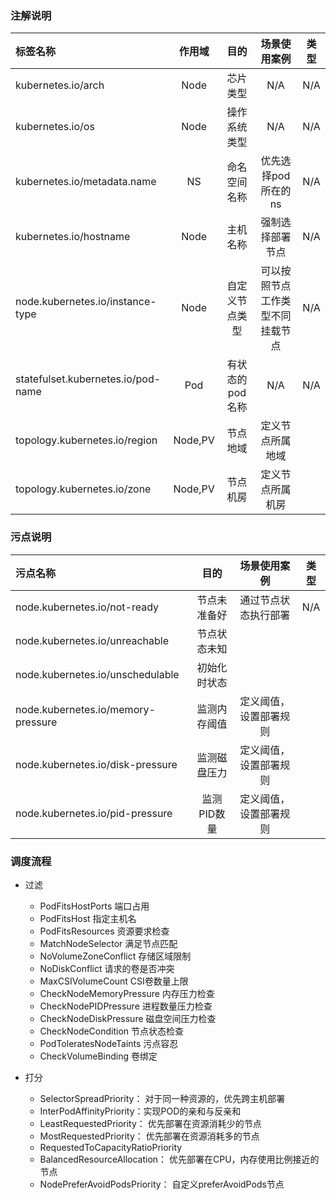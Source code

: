 ### 注解说明

| 标签名称 | 作用域 |   目的    | 场景使用案例 | 类型 |
| :----- | :----: | :----: |:----: |:----: |
| kubernetes.io/arch | Node  | 芯片类型 |N/A|N/A|
| kubernetes.io/os | Node   | 操作系统类型 |N/A|N/A|
| kubernetes.io/metadata.name | NS | 命名空间名称 |优先选择pod所在的ns|N/A|
| kubernetes.io/hostname | Node | 主机名称 |强制选择部署节点|N/A|
| node.kubernetes.io/instance-type | Node | 自定义节点类型 |可以按照节点工作类型不同挂载节点|N/A|
| statefulset.kubernetes.io/pod-name | Pod | 有状态的pod名称 |N/A|N/A|
| topology.kubernetes.io/region      | Node,PV | 节点地域 |定义节点所属地域||
| topology.kubernetes.io/zone        | Node,PV | 节点机房 |定义节点所属机房||

### 污点说明

| 污点名称 |   目的    | 场景使用案例 | 类型 |
| :----- |  :----: |:----: |:----: |
| node.kubernetes.io/not-ready       | 节点未准备好 |  通过节点状态执行部署  |N/A|
| node.kubernetes.io/unreachable     | 节点状态未知 |                        ||
| node.kubernetes.io/unschedulable   | 初始化时状态 |                        ||
| node.kubernetes.io/memory-pressure | 监测内存阈值 | 定义阈值，设置部署规则 ||
| node.kubernetes.io/disk-pressure   | 监测磁盘压力 | 定义阈值，设置部署规则 ||
| node.kubernetes.io/pid-pressure    | 监测PID数量 | 定义阈值，设置部署规则 ||

### 调度流程

- 过滤

  - PodFitsHostPorts 端口占用
  - PodFitsHost 指定主机名
  - PodFitsResources 资源要求检查
  - MatchNodeSelector 满足节点匹配
  - NoVolumeZoneConflict 存储区域限制
  - NoDiskConflict 请求的卷是否冲突
  - MaxCSIVolumeCount CSI卷数量上限
  - CheckNodeMemoryPressure 内存压力检查
  - CheckNodePIDPressure 进程数量压力检查
  - CheckNodeDiskPressure 磁盘空间压力检查
  - CheckNodeCondition 节点状态检查
  - PodToleratesNodeTaints 污点容忍
  - CheckVolumeBinding 卷绑定

- 打分

  - SelectorSpreadPriority： 对于同一种资源的，优先跨主机部署
  - InterPodAffinityPriority：实现POD的亲和与反亲和
  - LeastRequestedPriority： 优先部署在资源消耗少的节点
  - MostRequestedPriority： 优先部署在资源消耗多的节点
  - RequestedToCapacityRatioPriority
  - BalancedResourceAllocation： 优先部署在CPU，内存使用比例接近的节点
  - NodePreferAvoidPodsPriority： 自定义preferAvoidPods节点

  